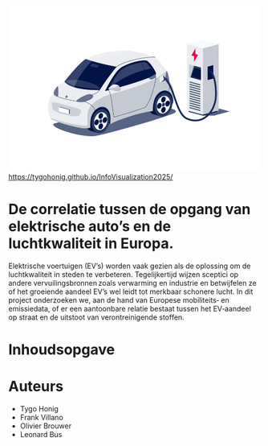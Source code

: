 ![alt text](https://github.com/Frank-075/InfoVisualization2025/blob/main/cars.jpg)
https://tygohonig.github.io/InfoVisualization2025/

# De correlatie tussen de opgang van elektrische auto’s en de luchtkwaliteit in Europa. 

Elektrische voertuigen (EV’s) worden vaak gezien als de oplossing om de luchtkwaliteit in steden te verbeteren. Tegelijkertijd wijzen sceptici op andere vervuilingsbronnen zoals verwarming en industrie en betwijfelen ze of het groeiende aandeel EV’s wel leidt tot merkbaar schonere lucht. In dit project onderzoeken we, aan de hand van Europese mobiliteits‑ en emissiedata, of er een aantoonbare relatie bestaat tussen het EV‑aandeel op straat en de uitstoot van verontreinigende stoffen. 

# Inhoudsopgave
# Auteurs
- Tygo Honig 
- Frank Villano
- Olivier Brouwer
- Leonard Bus

